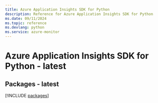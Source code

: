 ```yaml
---
title: Azure Application Insights SDK for Python
description: Reference for Azure Application Insights SDK for Python
ms.date: 09/11/2024
ms.topic: reference
ms.devlang: python
ms.service: azure-monitor
---
```

# Azure Application Insights SDK for Python - latest
## Packages - latest
[!INCLUDE [packages](application-insights-index.md)]
